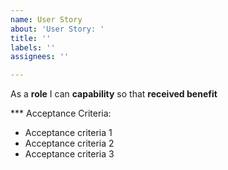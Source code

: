 ```yaml
---
name: User Story
about: 'User Story: '
title: ''
labels: ''
assignees: ''

---
```


As a **role** I can **capability** so that **received benefit**

*** Acceptance Criteria:

- Acceptance criteria 1
- Acceptance criteria 2
- Acceptance criteria 3
